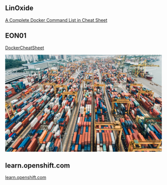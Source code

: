 ## LinOxide

[A Complete Docker Command List in Cheat Sheet ](https://linoxide.com/linux-how-to/docker-commands-cheat-sheet/)

## EON01

[DockerCheatSheet](https://github.com/eon01/DockerCheatSheet)

![alt text](containers.png)

## learn.openshift.com
[learn.openshift.com](https://github.com/SergiiGlad/docker/blob/master/Linux%20Container%20Internals%202.0.pdf)
